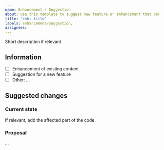 ```yaml
---
name: Enhancement / Suggestion
about: Use this template to suggest new feature or enhancement that could be integrated to the project.
title: "enh: title"
labels: enhancement/suggestion,
assignees:
---
```


Short description if relevant

## Information

- [ ] Enhancement of existing content
- [ ] Suggestion for a new feature
- [ ] Other: ...

## Suggested changes

### Current state

If relevant, add the affected part of the code.

### Proposal

...
